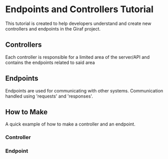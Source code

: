 # Endpoints and Controllers Tutorial
This tutorial is created to help developers understand and create new controllers and endpoints in the Giraf project.

<!-- HENLO AM DROGO -->

## Controllers
Each controller is responsible for a limited area of the server/API and contains the endpoints related to said area

## Endpoints
Endpoints are used for communicating with other systems. Communication handled using 'requests' and 'responses'.

## How to Make
A quick example of how to make a controller and an endpoint. 

### Controller
<example stuff>

### Endpoint
<example stuff>
